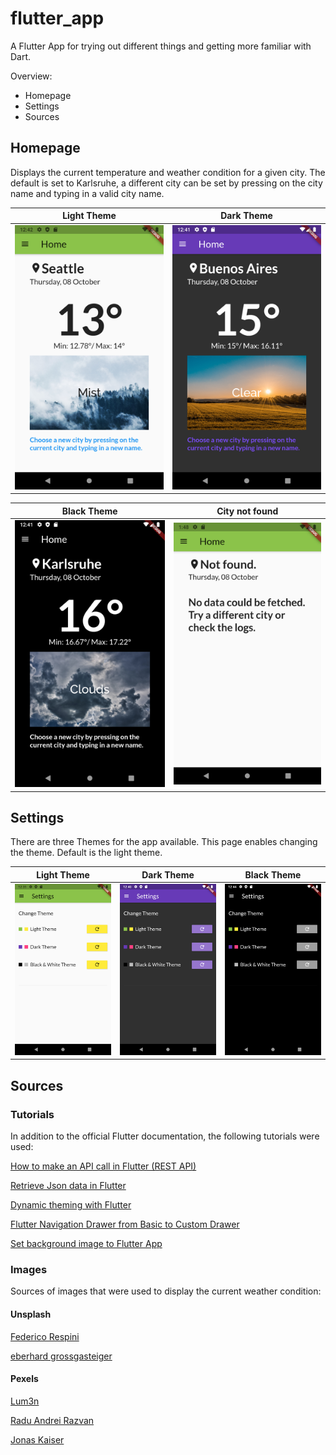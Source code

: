 # flutter_app

A Flutter App for trying out different things and getting more familiar with Dart.

Overview:
- Homepage
- Settings
- Sources

## Homepage
Displays the current temperature and weather condition for a given city. The default is set to Karlsruhe, 
a different city can be set by pressing on the city name and typing in a valid city name.

Light Theme             |  Dark Theme
:-------------------------:|:-------------------------:
![](assets/images/Homepage1.png)  |  ![](assets/images/Homepage2.png)

Black Theme             |  City not found
:-------------------------:|:-------------------------:
![](assets/images/Homepage3.png)  |  ![](assets/images/Homepage4.png)

## Settings
There are three Themes for the app available. This page enables changing the theme. Default is the light theme.

Light Theme             |  Dark Theme                |  Black Theme
:-------------------------:|:-------------------------:|:-------------------------:
![](assets/images/Settings1.png)  |  ![](assets/images/Settings2.png)  |  ![](assets/images/Settings3.png)


## Sources

### Tutorials

In addition to the official Flutter documentation, the following tutorials were used:

[How to make an API call in Flutter (REST API)](https://ayusch.com/how-to-make-an-api-call-in-flutter-rest-api/)

[Retrieve Json data in Flutter](https://medium.com/oceanize-geeks/retrieve-json-data-in-flutter-49c8fcd3e8c6)

[Dynamic theming with Flutter](https://medium.com/flutter-community/dynamic-theming-with-flutter-78681285d85f)

[Flutter Navigation Drawer from Basic to Custom Drawer](https://medium.com/flutterpub/flutter-navigation-drawer-from-basic-to-custom-drawer-66a60d27d687)

[Set background image to Flutter App](https://mightytechno.com/background-image-flutter/)

### Images
Sources of images that were used to display the current weather condition:

#### Unsplash

[Federico Respini](https://unsplash.com/photos/sYffw0LNr7s)

[eberhard grossgasteiger](https://unsplash.com/photos/pgTu7tevuro)

#### Pexels

[Lum3n](https://www.pexels.com/photo/green-pine-trees-covered-with-fogs-under-white-sky-during-daytime-167699/)

[Radu Andrei Razvan](https://www.pexels.com/photo/photography-of-trees-covered-with-snow-773594/)

[Jonas Kaiser](https://unsplash.com/photos/I621uimW8p0)

